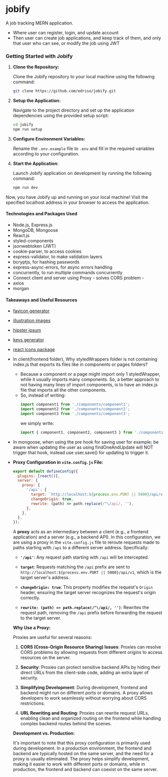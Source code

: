 # jobify

A job tracking MERN application.

- Where user can register, login, and update account
- Then user can create job applications, and keep track of them, and only that user who can see, or modify the job using JWT

### Getting Started with Jobify

1. **Clone the Repository:**

   Clone the Jobify repository to your local machine using the following command:

   ```bash
   git clone https://github.com/edriso/jobify.git
   ```

2. **Setup the Application:**

   Navigate to the project directory and set up the application dependencies using the provided setup script:

   ```bash
   cd jobify
   npm run setup
   ```

3. **Configure Environment Variables:**

   Rename the `.env.example` file to `.env` and fill in the required variables according to your configuration.

4. **Start the Application:**

   Launch Jobify application on development by running the following command:

   ```bash
   npm run dev
   ```

Now, you have Jobify up and running on your local machine! Visit the specified localhost address in your browser to access the application.

#### Technologies and Packages Used

- Node.js, Express.js
- MongoDB, Mongoose
- React.js
- styled-components
- jsonwebtoken (JWT)
- cookie-parser, to access cookies
- express-validator, to make validation layers
- bcryptjs, for hashing passwords
- express-async-errors, for async errors handling
- concurrently, to run multiple commands concurrently
- Connect client and server using Proxy - solves CORS problem -
- axios
- morgan

#### Takeaways and Useful Resources

- [favicon generator](https://favicon.io/)
- [illustration images](https://undraw.co/)
- [hipster ipsum](https://hipsum.co/)
- [keys generator](https://randomkeygen.com/)
- [react icons package](https://react-icons.github.io/react-icons/)
- In client(frontend folder), Why styledWrappers folder is not containing index.js that exports its files like in components or pages folders?
  - Because a component or a page might import only 1 styledWrapper, while it usually imports many components. So, a better approach to not having many lines of import components, is to have an index.js file that imports all the other components.
  - So, instead of writing:
    ```javascript
    import component1 from './components/component1';
    import component2 from './components/component2';
    import component3 from './components/component3';
    ```
    we simply write:
    ```javascript
    import { component1, component2, component3 } from './components';
    ```
- In mongoose, when using the pre hook for saving user for example; be aware when updating the user as using findOneAndUpdate will NOT trigger that hook, instead use user.save() for updating to trigger it.
- **Proxy Configuration in `vite.config.js` File:**

  ```javascript
  export default defineConfig({
    plugins: [react()],
    server: {
      proxy: {
        '/api': {
          target: `http://localhost:${process.env.PORT || 5000}/api/v1`,
          changeOrigin: true,
          rewrite: (path) => path.replace(/^\/api/, ''),
        },
      },
    },
  });
  ```

  A **proxy** acts as an intermediary between a client (e.g., a frontend application) and a server (e.g., a backend API). In this configuration, we are using a proxy in the `vite.config.js` file to reroute requests made to paths starting with `/api` to a different server address. Specifically:

  - **`'/api'`**: Any request path starting with `/api` will be intercepted.

  - **`target`**: Requests matching the `/api` prefix are sent to `http://localhost:${process.env.PORT || 5000}/api/v1`, which is the target server's address.

  - **`changeOrigin: true`**: This property modifies the request's `Origin` header, ensuring the target server recognizes the request's origin correctly.

  - **`rewrite: (path) => path.replace(/^\/api/, '')`**: Rewrites the request path, removing the `/api` prefix before forwarding the request to the target server.

  **Why Use a Proxy:**

  Proxies are useful for several reasons:

  1. **CORS (Cross-Origin Resource Sharing) Issues**: Proxies can resolve CORS problems by allowing requests from different origins to access resources on the server.

  2. **Security**: Proxies can protect sensitive backend APIs by hiding their direct URLs from the client-side code, adding an extra layer of security.

  3. **Simplifying Development**: During development, frontend and backend might run on different ports or domains. A proxy allows developers to work seamlessly without worrying about CORS restrictions.

  4. **URL Rewriting and Routing**: Proxies can rewrite request URLs, enabling clean and organized routing on the frontend while handling complex backend routes behind the scenes.

  **Development vs. Production:**

  It's important to note that this proxy configuration is primarily used during development. In a production environment, the frontend and backend are typically hosted on the same server, and the need for a proxy is usually eliminated. The proxy helps simplify development, making it easier to work with different ports or domains, while in production, the frontend and backend can coexist on the same server.
